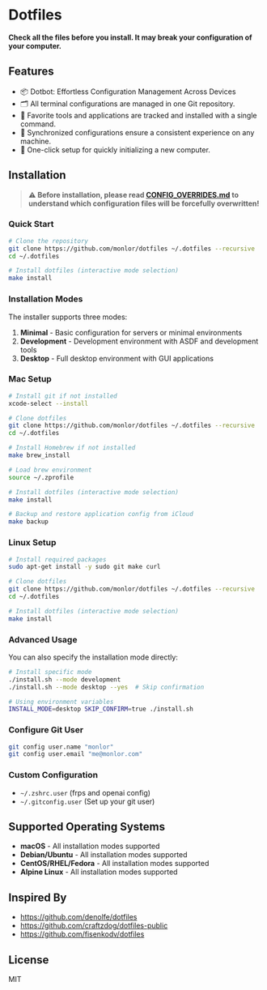 # Dotfiles

**Check all the files before you install. It may break your configuration of your computer.**

## Features

* 📦 Dotbot: Effortless Configuration Management Across Devices
* 🗂️ All terminal configurations are managed in one Git repository.
* 🧰 Favorite tools and applications are tracked and installed with a single command.
* 🔄 Synchronized configurations ensure a consistent experience on any machine.
* 🚀 One-click setup for quickly initializing a new computer.

## Installation

> **⚠️ Before installation, please read [CONFIG_OVERRIDES.md](./CONFIG_OVERRIDES.md) to understand which configuration files will be forcefully overwritten!**

### Quick Start

```bash
# Clone the repository
git clone https://github.com/monlor/dotfiles ~/.dotfiles --recursive
cd ~/.dotfiles

# Install dotfiles (interactive mode selection)
make install
```

### Installation Modes

The installer supports three modes:

1. **Minimal** - Basic configuration for servers or minimal environments
2. **Development** - Development environment with ASDF and development tools
3. **Desktop** - Full desktop environment with GUI applications

### Mac Setup

```bash
# Install git if not installed
xcode-select --install

# Clone dotfiles
git clone https://github.com/monlor/dotfiles ~/.dotfiles --recursive
cd ~/.dotfiles

# Install Homebrew if not installed
make brew_install

# Load brew environment
source ~/.zprofile

# Install dotfiles (interactive mode selection)
make install

# Backup and restore application config from iCloud
make backup

```

### Linux Setup

```bash
# Install required packages
sudo apt-get install -y sudo git make curl

# Clone dotfiles
git clone https://github.com/monlor/dotfiles ~/.dotfiles --recursive 
cd ~/.dotfiles

# Install dotfiles (interactive mode selection)
make install
```

### Advanced Usage

You can also specify the installation mode directly:

```bash
# Install specific mode
./install.sh --mode development
./install.sh --mode desktop --yes  # Skip confirmation

# Using environment variables
INSTALL_MODE=desktop SKIP_CONFIRM=true ./install.sh
```

### Configure Git User

```bash
git config user.name "monlor"
git config user.email "me@monlor.com"
```

### Custom Configuration

* `~/.zshrc.user` (frps and openai config)
* `~/.gitconfig.user` (Set up your git user)

## Supported Operating Systems

- **macOS** - All installation modes supported
- **Debian/Ubuntu** - All installation modes supported  
- **CentOS/RHEL/Fedora** - All installation modes supported
- **Alpine Linux** - All installation modes supported

## Inspired By

- https://github.com/denolfe/dotfiles
- https://github.com/craftzdog/dotfiles-public
- https://github.com/fisenkodv/dotfiles

## License

MIT
